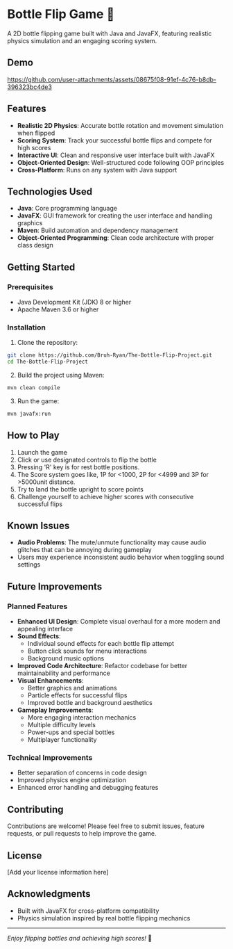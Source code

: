 # Bottle Flip Game 🍾

A 2D bottle flipping game built with Java and JavaFX, featuring realistic physics simulation and an engaging scoring system.

## Demo

https://github.com/user-attachments/assets/08675f08-91ef-4c76-b8db-396323bc4de3

## Features

- **Realistic 2D Physics**: Accurate bottle rotation and movement simulation when flipped
- **Scoring System**: Track your successful bottle flips and compete for high scores
- **Interactive UI**: Clean and responsive user interface built with JavaFX
- **Object-Oriented Design**: Well-structured code following OOP principles
- **Cross-Platform**: Runs on any system with Java support

## Technologies Used

- **Java**: Core programming language
- **JavaFX**: GUI framework for creating the user interface and handling graphics
- **Maven**: Build automation and dependency management
- **Object-Oriented Programming**: Clean code architecture with proper class design

## Getting Started

### Prerequisites

- Java Development Kit (JDK) 8 or higher
- Apache Maven 3.6 or higher

### Installation

1. Clone the repository:
```bash
git clone https://github.com/Bruh-Ryan/The-Bottle-Flip-Project.git
cd The-Bottle-Flip-Project
```

2. Build the project using Maven:
```bash
mvn clean compile
```

3. Run the game:
```bash
mvn javafx:run
```

## How to Play

1. Launch the game
2. Click or use designated controls to flip the bottle
3. Pressing 'R' key is for rest bottle positions.
4. The Score system goes like, 1P for <1000, 2P for <4999 and 3P for >5000unit distance.
5. Try to land the bottle upright to score points
6. Challenge yourself to achieve higher scores with consecutive successful flips

## Known Issues

- **Audio Problems**: The mute/unmute functionality may cause audio glitches that can be annoying during gameplay
- Users may experience inconsistent audio behavior when toggling sound settings

## Future Improvements

### Planned Features
- **Enhanced UI Design**: Complete visual overhaul for a more modern and appealing interface
- **Sound Effects**: 
  - Individual sound effects for each bottle flip attempt
  - Button click sounds for menu interactions
  - Background music options
- **Improved Code Architecture**: Refactor codebase for better maintainability and performance
- **Visual Enhancements**: 
  - Better graphics and animations
  - Particle effects for successful flips
  - Improved bottle and background aesthetics
- **Gameplay Improvements**:
  - More engaging interaction mechanics
  - Multiple difficulty levels
  - Power-ups and special bottles
  - Multiplayer functionality

### Technical Improvements
- Better separation of concerns in code design
- Improved physics engine optimization
- Enhanced error handling and debugging features

## Contributing

Contributions are welcome! Please feel free to submit issues, feature requests, or pull requests to help improve the game.

## License

[Add your license information here]

## Acknowledgments

- Built with JavaFX for cross-platform compatibility
- Physics simulation inspired by real bottle flipping mechanics

---

*Enjoy flipping bottles and achieving high scores!* 🎯

